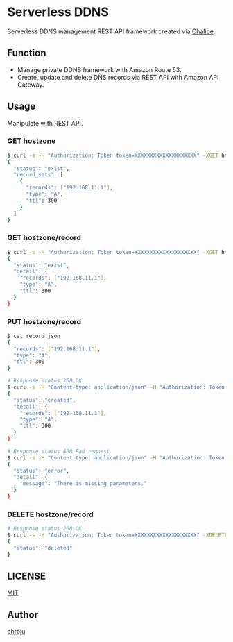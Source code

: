 Serverless DDNS
===============

Serverless DDNS management REST API framework created via [Chalice](https://github.com/aws/chalice).

Function
--------

* Manage private DDNS framework with Amazon Route 53.
* Create, update and delete DNS records via REST API with Amazon API Gateway.

Usage
-----

Manipulate with REST API.

### GET hostzone

```bash
$ curl -s -H "Authorization: Token token=XXXXXXXXXXXXXXXXXXXX" -XGET http://your-url/hostzone
{
  "status": "exist",
  "record_sets": [
    {
      "records": ["192.168.11.1"],
      "type": "A",
      "ttl": 300
    }
  ]
}
```

### GET hostzone/record

```bash
$ curl -s -H "Authorization: Token token=XXXXXXXXXXXXXXXXXXXX" -XGET http://your-url/hostzone/record
{
  "status": "exist",
  "detail": {
    "records": ["192.168.11.1"],
    "type": "A",
    "ttl": 300
  }
}
```

### PUT hostzone/record

```bash
$ cat record.json
{
  "records": ["192.168.11.1"],
  "type": "A",
  "ttl": 300
}

# Response status 200 OK
$ curl -s -H "Content-type: application/json" -H "Authorization: Token token=XXXXXXXXXXXXXXXXXXXX" -XPUT http://your-url/hostzone/record -d @record.json
{
  "status": "created",
  "detail": {
    "records": ["192.168.11.1"],
    "type": "A",
    "ttl": 300
  }
}

# Response status 400 Bad request
$ curl -s -H "Content-type: application/json" -H "Authorization: Token token=XXXXXXXXXXXXXXXXXXXX" -XPUT http://your-url/hostzone/record -d @record.json
{
  "status": "error",
  "detail": {
    "message": "There is missing parameters."
  }
}
```

### DELETE hostzone/record

```bash
# Response status 200 OK
$ curl -s -H "Authorization: Token token=XXXXXXXXXXXXXXXXXXXX" -XDELETE http://your-url/hostzone/record
{
  "status": "deleted"
}
```

LICENSE
-------

[MIT](https://github.com/chroju/serverless-ddns/blob/master/LICENSE)

Author
------

[chroju](https://chroju.net)

